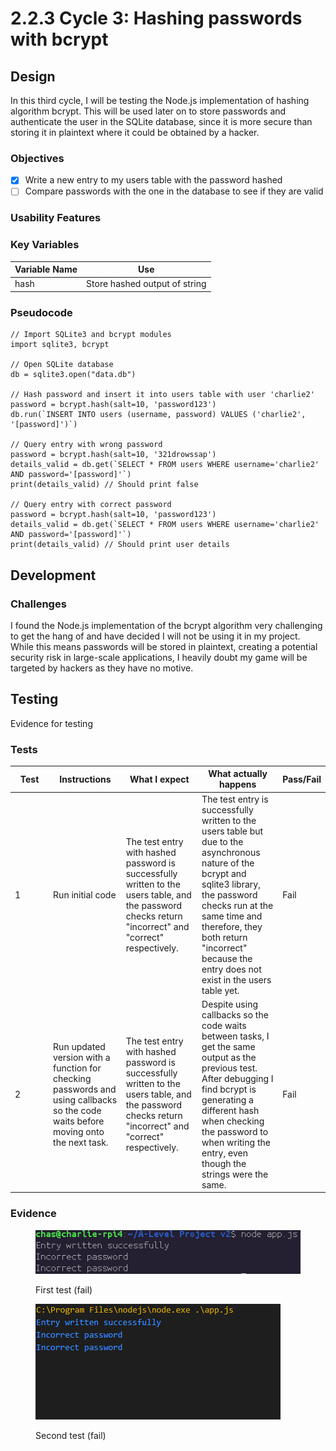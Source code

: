 # 2.2.3 Cycle 3: Hashing passwords with bcrypt

## Design

In this third cycle, I will be testing the Node.js implementation of hashing algorithm bcrypt. This will be used later on to store passwords and authenticate the user in the SQLite database, since it is more secure than storing it in plaintext where it could be obtained by a hacker.&#x20;

### Objectives

* [x] Write a new entry to my users table with the password hashed
* [ ] Compare passwords with the one in the database to see if they are valid

### Usability Features

### Key Variables

| Variable Name | Use                           |
| ------------- | ----------------------------- |
| hash          | Store hashed output of string |

### Pseudocode

```
// Import SQLite3 and bcrypt modules
import sqlite3, bcrypt

// Open SQLite database
db = sqlite3.open("data.db")

// Hash password and insert it into users table with user 'charlie2'
password = bcrypt.hash(salt=10, 'password123')
db.run(`INSERT INTO users (username, password) VALUES ('charlie2', '[password]')`)

// Query entry with wrong password
password = bcrypt.hash(salt=10, '321drowssap')
details_valid = db.get(`SELECT * FROM users WHERE username='charlie2' AND password='[password]'`)
print(details_valid) // Should print false

// Query entry with correct password
password = bcrypt.hash(salt=10, 'password123')
details_valid = db.get(`SELECT * FROM users WHERE username='charlie2' AND password='[password]'`)
print(details_valid) // Should print user details
```

## Development

### Challenges

I found the Node.js implementation of the bcrypt algorithm very challenging to get the hang of and have decided I will not be using it in my project. While this means passwords will be stored in plaintext, creating a potential security risk in large-scale applications, I heavily doubt my game will be targeted by hackers as they have no motive.

## Testing

Evidence for testing

### Tests

<table><thead><tr><th width="95">Test</th><th width="158">Instructions</th><th width="171">What I expect</th><th width="174">What actually happens</th><th>Pass/Fail</th></tr></thead><tbody><tr><td>1</td><td>Run initial code</td><td>The test entry with hashed password is successfully written to the users table, and the password checks return "incorrect" and "correct" respectively.</td><td>The test entry is successfully written to the users table but due to the asynchronous nature of the bcrypt and sqlite3 library, the password checks run at the same time and therefore, they both return "incorrect" because the entry does not exist in the users table yet.</td><td>Fail</td></tr><tr><td>2</td><td>Run updated version with a function for checking passwords and using callbacks so the code waits before moving onto the next task.</td><td>The test entry with hashed password is successfully written to the users table, and the password checks return "incorrect" and "correct" respectively.</td><td>Despite using callbacks so the code waits between tasks, I get the same output as the previous test. After debugging I find bcrypt is generating a different hash when checking the password to when writing the entry, even though the strings were the same.</td><td>Fail</td></tr></tbody></table>

### Evidence

<figure><img src="../.gitbook/assets/Screenshot_2023-06-05_18-51-01.png" alt=""><figcaption><p>First test (fail)</p></figcaption></figure>

<figure><img src="../.gitbook/assets/Screenshot (2).png" alt=""><figcaption><p>Second test (fail)</p></figcaption></figure>
